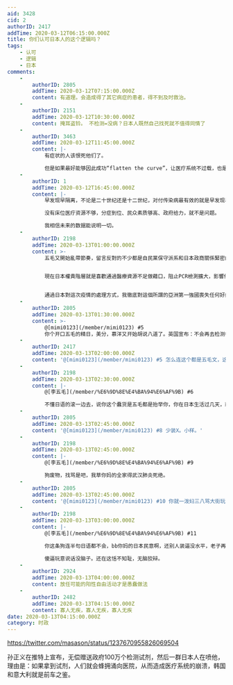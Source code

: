 ```yaml
---
aid: 3428
cid: 2
authorID: 2417
addTime: 2020-03-12T06:15:00.000Z
title: 你们认可日本人的这个逻辑吗？
tags:
    - 认可
    - 逻辑
    - 日本
comments:
    -
        authorID: 2805
        addTime: 2020-03-12T07:15:00.000Z
        content: 有道理。会造成得了其它病症的患者，得不到及时救治。
    -
        authorID: 2151
        addTime: 2020-03-12T10:30:00.000Z
        content: 掩耳盗铃。 不检测=没病？日本人既然自己找死就不值得同情了
    -
        authorID: 3463
        addTime: 2020-03-12T11:45:00.000Z
        content: |-
            有症状的人该恨死他们了。

            但是如果最好能够因此成功“flatten the curve”，让医疗系统不过载，也是善事。
    -
        authorID: 1
        addTime: 2020-03-12T16:45:00.000Z
        content: |-
            早发现早隔离，不论是二十世纪还是十二世纪，对付传染病最有效的就是早发现早隔离。

            没有床位医疗资源不够，分症到位、民众素质够高、政府给力，就不是问题。

            我相信未来的数据能说明一切。
    -
        authorID: 2198
        addTime: 2020-03-13T01:00:00.000Z
        content: >-
            五毛又開始亂帶節奏，留言反對的不少都是自民黨保守派系和日本政商關係緊密的利益集團，日本普通人都希望立刻放開檢測，誰也不是傻子，誰都知道這個事情不能瞞，更瞞不住，誰也都知道隱瞞會是個什麼結果。


            現在日本權貴階層就是喜歡通過醫療資源不足做藉口，阻止PCR檢測擴大，影響他們賺錢和日本所謂的國家形象。不過沒關係，這個病毒最考驗的就是一個國家是否積極應對的態度，病毒不會說謊更沒有政治正確。日本死亡人數未來幾天會開始攀升，隨着死亡人數和確診人數比例極端反常，再加上國內要求檢測的人數越來越多，最終肯定是要到不放開全面檢測無法控制的地步。安倍直到今天都和一月初一樣的套路，靠隱瞞和壓低輿論來試圖控制局面，當然最終結果只能是適得其反。


            通過日本對這次疫情的處理方式，我徹底對這個所謂的亞洲第一強國喪失任何好感，畢業之後立刻回轉去北美。不會有任何遲疑。日本政界商界如此胡作非爲下去遲早被支國所吞併。日本搞不好是全世界應對疫情最差的國家，擁有的民主質量也是最差的。當然這也和日本人自己有關，目前執政的這個爛政府是他們對政治冷漠的代價。
    -
        authorID: 2805
        addTime: 2020-03-13T01:30:00.000Z
        content: >-
            @[mimi0123](/member/mimi0123) #5
            你个开口五毛的精日，美分，慕洋又开始胡说八道了。英国宣布：不会再去检测每一个有症状的人，不会再去尝试确诊全国每一个新冠患者。岀现轻微症状在家自行隔离，不要去医院，将不会对他们检测。
    -
        authorID: 2417
        addTime: 2020-03-13T02:00:00.000Z
        content: '@[mimi0123](/member/mimi0123) #5 怎么连这个都是五毛文，这跟五毛有什么关系，莫名其妙'
    -
        authorID: 2198
        addTime: 2020-03-13T02:30:00.000Z
        content: |-
            @[李五毛](/member/%E6%9D%8E%E4%BA%94%E6%AF%9B) #6

            不懂日语的滚一边去，说你这个蠢货是五毛都是抬举你，你在日本生活过几天，就来评价日本民意，瞎怼你妈什么玩意。
    -
        authorID: 2805
        addTime: 2020-03-13T02:45:00.000Z
        content: '@[mimi0123](/member/mimi0123) #8 少装X。小样。'
    -
        authorID: 2198
        addTime: 2020-03-13T02:45:00.000Z
        content: |-
            @[李五毛](/member/%E6%9D%8E%E4%BA%94%E6%AF%9B) #9

            狗废物，找骂是吧，我草你妈的全家得武汉肺炎死绝。
    -
        authorID: 2805
        addTime: 2020-03-13T02:45:00.000Z
        content: '@[mimi0123](/member/mimi0123) #10 你就一泼妇三八骂大街玩粪水平'
    -
        authorID: 2198
        addTime: 2020-03-13T03:00:00.000Z
        content: |-
            @[李五毛](/member/%E6%9D%8E%E4%BA%94%E6%AF%9B) #11

            你这条狗连半句日语都不会，bb你妈的日本民意啊，还别人装逼没水平，老子再没水平也比你这条狗强。

            傻逼玩意说话没脑子。还在这恬不知耻，无脑狡辩。
    -
        authorID: 2924
        addTime: 2020-03-13T04:00:00.000Z
        content: 放任可能的阳性自由活动才是愚蠢做法
    -
        authorID: 2482
        addTime: 2020-03-13T04:15:00.000Z
        content: 寡人无疾，寡人无疾，寡人无疾
date: 2020-03-13T04:15:00.000Z
category: 时政
---
```


https://twitter.com/masason/status/1237670955826069504

孙正义在推特上宣布，无偿赠送政府100万个检测试剂，然后一群日本人在喷他，理由是：如果拿到试剂，人们就会蜂拥涌向医院，从而造成医疗系统的崩溃，韩国和意大利就是前车之鉴。
